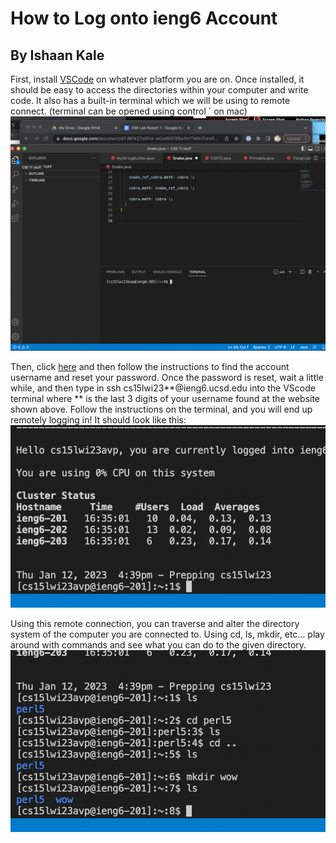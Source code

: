 # How to Log onto ieng6 Account
## By Ishaan Kale

First, install [VSCode](https://code.visualstudio.com/download) on whatever platform you are on. Once installed, it
should be easy to access the directories within your computer and write code.
It also has a built-in terminal which we will be using to remote connect.
(terminal can be opened using control ` on mac)
![Image](screenshot1.png)

Then, click [here](https://sdacs.ucsd.edu/~icc/index.php) and then follow the
instructions to find the account username and reset your password. Once the password is
reset, wait a little while, and then type in ssh cs15lwi23**@ieng6.ucsd.edu into the
VScode terminal where ** is the last 3 digits of your username found at the website
shown above. Follow the instructions on the terminal, and you will end up remotely
logging in! It should look like this:
![Image](screenshot2.png)

Using this remote connection, you can traverse and alter the directory system of the
computer you are connected to. Using cd, ls, mkdir, etc… play around with commands and
see what you can do to the given directory.
![Image](screenshot3.png)
